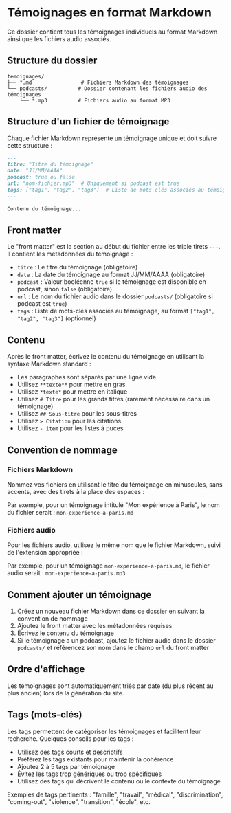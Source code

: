# Témoignages en format Markdown

Ce dossier contient tous les témoignages individuels au format Markdown ainsi que les fichiers audio associés.

## Structure du dossier

```
temoignages/
├── *.md                # Fichiers Markdown des témoignages
└── podcasts/          # Dossier contenant les fichiers audio des témoignages
    └── *.mp3          # Fichiers audio au format MP3
```

## Structure d'un fichier de témoignage

Chaque fichier Markdown représente un témoignage unique et doit suivre cette structure :

```markdown
---
titre: "Titre du témoignage"
date: "JJ/MM/AAAA"
podcast: true ou false
url: "nom-fichier.mp3"  # Uniquement si podcast est true
tags: ["tag1", "tag2", "tag3"]  # Liste de mots-clés associés au témoignage
---

Contenu du témoignage...
```

## Front matter

Le "front matter" est la section au début du fichier entre les triple tirets `---`. Il contient les métadonnées du témoignage :

- `titre` : Le titre du témoignage (obligatoire)
- `date` : La date du témoignage au format JJ/MM/AAAA (obligatoire)
- `podcast` : Valeur booléenne `true` si le témoignage est disponible en podcast, sinon `false` (obligatoire)
- `url` : Le nom du fichier audio dans le dossier `podcasts/` (obligatoire si podcast est `true`)
- `tags` : Liste de mots-clés associés au témoignage, au format `["tag1", "tag2", "tag3"]` (optionnel)

## Contenu

Après le front matter, écrivez le contenu du témoignage en utilisant la syntaxe Markdown standard :

- Les paragraphes sont séparés par une ligne vide
- Utilisez `**texte**` pour mettre en gras
- Utilisez `*texte*` pour mettre en italique
- Utilisez `# Titre` pour les grands titres (rarement nécessaire dans un témoignage)
- Utilisez `## Sous-titre` pour les sous-titres
- Utilisez `> Citation` pour les citations
- Utilisez `- item` pour les listes à puces

## Convention de nommage

### Fichiers Markdown

Nommez vos fichiers en utilisant le titre du témoignage en minuscules, sans accents, avec des tirets à la place des espaces :

Par exemple, pour un témoignage intitulé "Mon expérience à Paris", le nom du fichier serait : `mon-experience-a-paris.md`

### Fichiers audio

Pour les fichiers audio, utilisez le même nom que le fichier Markdown, suivi de l'extension appropriée :

Par exemple, pour un témoignage `mon-experience-a-paris.md`, le fichier audio serait : `mon-experience-a-paris.mp3`

## Comment ajouter un témoignage

1. Créez un nouveau fichier Markdown dans ce dossier en suivant la convention de nommage
2. Ajoutez le front matter avec les métadonnées requises
3. Écrivez le contenu du témoignage
4. Si le témoignage a un podcast, ajoutez le fichier audio dans le dossier `podcasts/` et référencez son nom dans le champ `url` du front matter

## Ordre d'affichage

Les témoignages sont automatiquement triés par date (du plus récent au plus ancien) lors de la génération du site.

## Tags (mots-clés)

Les tags permettent de catégoriser les témoignages et facilitent leur recherche. Quelques conseils pour les tags :

- Utilisez des tags courts et descriptifs
- Préférez les tags existants pour maintenir la cohérence
- Ajoutez 2 à 5 tags par témoignage
- Évitez les tags trop génériques ou trop spécifiques
- Utilisez des tags qui décrivent le contenu ou le contexte du témoignage

Exemples de tags pertinents : "famille", "travail", "médical", "discrimination", "coming-out", "violence", "transition", "école", etc.
